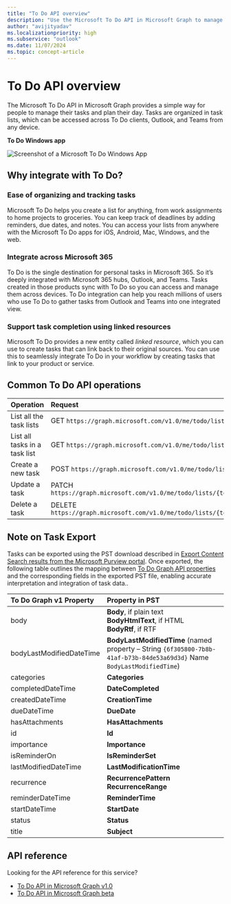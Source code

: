 ```yaml
---
title: "To Do API overview"
description: "Use the Microsoft To Do API in Microsoft Graph to manage tasks and plan your day. Tasks are organized in task lists accessed across To Do clients, Outlook, and Teams."
author: "avijityadav"
ms.localizationpriority: high
ms.subservice: "outlook"
ms.date: 11/07/2024
ms.topic: concept-article
---
```


# To Do API overview

The Microsoft To Do API in Microsoft Graph provides a simple way for people to manage their tasks and plan their day. Tasks are organized in task lists, which can be accessed across To Do clients, Outlook, and Teams from any device.

**To Do Windows app**

![Screenshot of a Microsoft To Do Windows App](./images/todo-windows-app.png "Image of Microsoft To Do Windows App")

## Why integrate with To Do?

### Ease of organizing and tracking tasks
Microsoft To Do helps you create a list for anything, from work assignments to home projects to groceries. You can keep track of deadlines by adding reminders, due dates, and notes. You can access your lists from anywhere with the Microsoft To Do apps for iOS, Android, Mac, Windows, and the web. 

### Integrate across Microsoft 365
To Do is the single destination for personal tasks in Microsoft 365. So it’s deeply integrated with Microsoft 365 hubs, Outlook, and Teams. Tasks created in those products sync with To Do so you can access and manage them across devices. To Do integration can help you reach millions of users who use To Do to gather tasks from Outlook and Teams into one integrated view.  

### Support task completion using linked resources
Microsoft To Do provides a new entity called _linked resource_, which you can use to create tasks that can link back to their original sources. You can use this to seamlessly integrate To Do in your workflow by creating tasks that link to your product or service. 

## Common To Do API operations

|Operation|Request|
|:--------|:--|
| List all the task lists | GET `https://graph.microsoft.com/v1.0/me/todo/lists` |
| List all tasks in a task list | GET `https://graph.microsoft.com/v1.0/me/todo/lists/{todoTaskListId}/tasks` |
| Create a new task | POST `https://graph.microsoft.com/v1.0/me/todo/lists/{todoTaskListId}/tasks` |
| Update a task | PATCH `https://graph.microsoft.com/v1.0/me/todo/lists/{todoTaskListId}/tasks/{todoTaskId}` |
| Delete a task | DELETE `https://graph.microsoft.com/v1.0/me/todo/lists/{todoTaskListId}/tasks/{todoTaskId}` |

## Note on Task Export
 
Tasks can be exported using the PST download described in [Export Content Search results from the Microsoft Purview portal](https://learn.microsoft.com/en-us/purview/ediscovery-export-search-results). Once exported, the following table outlines the mapping between [To Do Graph API properties](https://learn.microsoft.com/en-us/graph/api/resources/todotask?view=graph-rest-1.0#properties) and the corresponding fields in the exported PST file, enabling accurate interpretation and integration of task data..
 
|To Do Graph v1 Property|Property in PST|
|:---|:---|
|body | **Body**, if plain text<br>**BodyHtmlText**, if HTML<br>**BodyRtf**, if RTF |
|bodyLastModifiedDateTime | **BodyLastModifiedTime** (named property – String `{6f305800-7b8b-41af-b73b-84de53a69d3d}` Name `BodyLastModifiedTime`) |
|categories | **Categories** |
|completedDateTime | **DateCompleted** |
|createdDateTime | **CreationTime** |
|dueDateTime | **DueDate** |
|hasAttachments | **HasAttachments** |
|id | **Id** |
|importance | **Importance** |
|isReminderOn | **IsReminderSet** |
|lastModifiedDateTime | **LastModificationTime** |
|recurrence | **RecurrencePattern**<br>**RecurrenceRange** |
|reminderDateTime | **ReminderTime** |
|startDateTime | **StartDate** |
|status | **Status** |
|title | **Subject** |


## API reference

Looking for the API reference for this service?

- [To Do API in Microsoft Graph v1.0](/graph/api/resources/todo-overview?view=graph-rest-1.0&preserve-view=true)
- [To Do API in Microsoft Graph beta](/graph/api/resources/todo-overview?view=graph-rest-beta&preserve-view=true)
